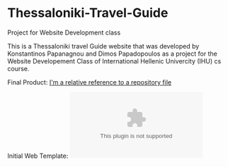 # Thessaloniki-Travel-Guide
Project for Website Development class

This is a Thessaloniki travel Guide website that was developed by Konstantinos Papanagnou and Dimos Papadopoulos as a project for the Website Developement Class of International Hellenic Univercity (IHU) cs course.

Final Product: [I'm a relative reference to a repository file](./Thessaloniki%20Travel%20Guide.zip)

Initial Web Template: ![](templatemo_506_tinker.zip)
